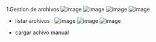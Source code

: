 1.Gestion de archivos 
![image](https://github.com/manutolosa/mtolosag-st0263/assets/74980999/ebcd8619-6f6f-40af-977d-5d26b580b765)
![image](https://github.com/manutolosa/mtolosag-st0263/assets/74980999/ec18ff87-0738-4b10-af6b-448d9177b809)
![image](https://github.com/manutolosa/mtolosag-st0263/assets/74980999/e54cdfca-f1d0-4996-84d5-fbf375190a5a)
![image](https://github.com/manutolosa/mtolosag-st0263/assets/74980999/7769b707-2094-4782-a4bb-286a1cb6ce48)
- listar archivos :
![image](https://github.com/manutolosa/mtolosag-st0263/assets/74980999/94968a3a-2108-4f06-980f-328177a5bcde)
![image](https://github.com/manutolosa/mtolosag-st0263/assets/74980999/21443d73-743e-4d58-9f97-0aeb32bc2126)
![image](https://github.com/manutolosa/mtolosag-st0263/assets/74980999/63537918-3fb8-452b-bc4b-7d0de54a3068)

- cargar achivo manual


